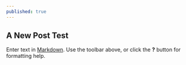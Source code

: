 ```yaml
---
published: true
---
```



## A New Post Test

Enter text in [Markdown](http://daringfireball.net/projects/markdown/). Use the toolbar above, or click the **?** button for formatting help.
